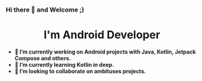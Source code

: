 ### Hi there 👋 and Welcome ;)

<p>
  <h1 align="center"><b>I'm Android Developer </h1>
</p>

- 🔭 I’m currently working on Android projects with Java, Kotlin, Jetpack Compose and others.
- 🌱 I’m currently learning Kotlin in deep.
- 👯 I’m looking to collaborate on ambituses projects.
<!--
**Pamento/Pamento** is a ✨ _special_ ✨ repository because its `README.md` (this file) appears on your GitHub profile.

Here are some ideas to get you started:
- 🤔 I’m looking for help with ...
- 💬 Ask me about ...
- 📫 How to reach me ? : on LinkedIn
- 😄 Pronouns: ...
- ⚡ Fun fact: ...
-->
